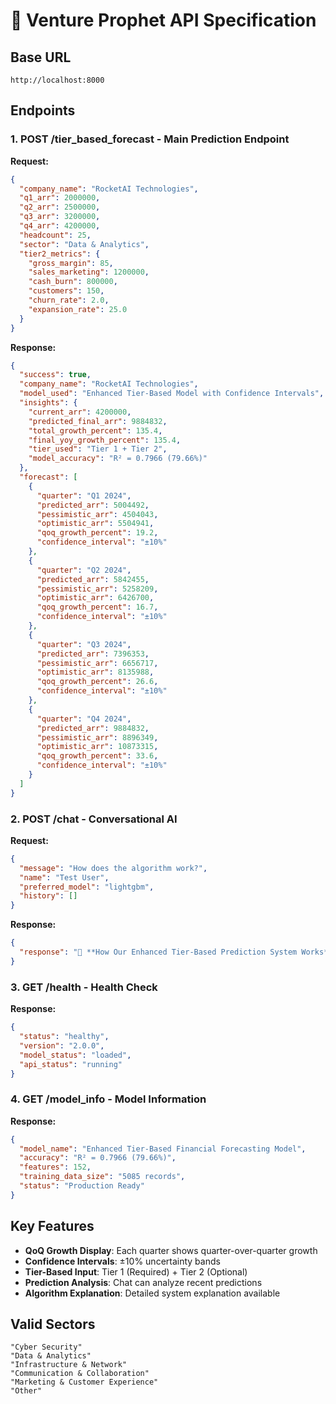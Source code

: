 # 🚀 Venture Prophet API Specification

## Base URL
```
http://localhost:8000
```

## Endpoints

### 1. **POST /tier_based_forecast** - Main Prediction Endpoint

**Request:**
```json
{
  "company_name": "RocketAI Technologies",
  "q1_arr": 2000000,
  "q2_arr": 2500000,
  "q3_arr": 3200000,
  "q4_arr": 4200000,
  "headcount": 25,
  "sector": "Data & Analytics",
  "tier2_metrics": {
    "gross_margin": 85,
    "sales_marketing": 1200000,
    "cash_burn": 800000,
    "customers": 150,
    "churn_rate": 2.0,
    "expansion_rate": 25.0
  }
}
```

**Response:**
```json
{
  "success": true,
  "company_name": "RocketAI Technologies",
  "model_used": "Enhanced Tier-Based Model with Confidence Intervals",
  "insights": {
    "current_arr": 4200000,
    "predicted_final_arr": 9884832,
    "total_growth_percent": 135.4,
    "final_yoy_growth_percent": 135.4,
    "tier_used": "Tier 1 + Tier 2",
    "model_accuracy": "R² = 0.7966 (79.66%)"
  },
  "forecast": [
    {
      "quarter": "Q1 2024",
      "predicted_arr": 5004492,
      "pessimistic_arr": 4504043,
      "optimistic_arr": 5504941,
      "qoq_growth_percent": 19.2,
      "confidence_interval": "±10%"
    },
    {
      "quarter": "Q2 2024",
      "predicted_arr": 5842455,
      "pessimistic_arr": 5258209,
      "optimistic_arr": 6426700,
      "qoq_growth_percent": 16.7,
      "confidence_interval": "±10%"
    },
    {
      "quarter": "Q3 2024",
      "predicted_arr": 7396353,
      "pessimistic_arr": 6656717,
      "optimistic_arr": 8135988,
      "qoq_growth_percent": 26.6,
      "confidence_interval": "±10%"
    },
    {
      "quarter": "Q4 2024",
      "predicted_arr": 9884832,
      "pessimistic_arr": 8896349,
      "optimistic_arr": 10873315,
      "qoq_growth_percent": 33.6,
      "confidence_interval": "±10%"
    }
  ]
}
```

### 2. **POST /chat** - Conversational AI

**Request:**
```json
{
  "message": "How does the algorithm work?",
  "name": "Test User",
  "preferred_model": "lightgbm",
  "history": []
}
```

**Response:**
```json
{
  "response": "🤖 **How Our Enhanced Tier-Based Prediction System Works**\n\n**Overview:** Our Enhanced Tier-Based Prediction System uses a sophisticated 3-stage approach..."
}
```

### 3. **GET /health** - Health Check

**Response:**
```json
{
  "status": "healthy",
  "version": "2.0.0",
  "model_status": "loaded",
  "api_status": "running"
}
```

### 4. **GET /model_info** - Model Information

**Response:**
```json
{
  "model_name": "Enhanced Tier-Based Financial Forecasting Model",
  "accuracy": "R² = 0.7966 (79.66%)",
  "features": 152,
  "training_data_size": "5085 records",
  "status": "Production Ready"
}
```

## Key Features

- **QoQ Growth Display**: Each quarter shows quarter-over-quarter growth
- **Confidence Intervals**: ±10% uncertainty bands
- **Tier-Based Input**: Tier 1 (Required) + Tier 2 (Optional)
- **Prediction Analysis**: Chat can analyze recent predictions
- **Algorithm Explanation**: Detailed system explanation available

## Valid Sectors
```
"Cyber Security"
"Data & Analytics" 
"Infrastructure & Network"
"Communication & Collaboration"
"Marketing & Customer Experience"
"Other"
```
